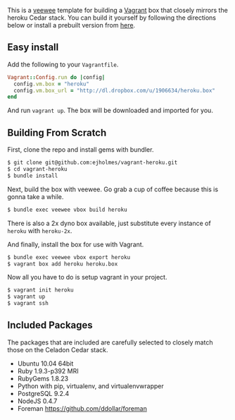 This is a [veewee](https://github.com/jedi4ever/veewee) template for building a
[Vagrant](http://vagrantup.com/) box that closely mirrors the heroku Cedar stack. You can build it
yourself by following the directions below or install a prebuilt version from [here](http://dl.dropbox.com/u/1906634/heroku.box).

## Easy install

Add the following to your `Vagrantfile`.

```ruby
Vagrant::Config.run do |config|
  config.vm.box = "heroku"
  config.vm.box_url = "http://dl.dropbox.com/u/1906634/heroku.box"
end
```

And run `vagrant up`. The box will be downloaded and imported for you.

## Building From Scratch

First, clone the repo and install gems with bundler.

```bash
$ git clone git@github.com:ejholmes/vagrant-heroku.git
$ cd vagrant-heroku
$ bundle install
```

Next, build the box with veewee. Go grab a cup of coffee because this is gonna
take a while.

```bash
$ bundle exec veewee vbox build heroku
```

There is also a 2x dyno box available, just substitute every instance of `heroku` with `heroku-2x`.

And finally, install the box for use with Vagrant.

```bash
$ bundle exec veewee vbox export heroku
$ vagrant box add heroku heroku.box
```

Now all you have to do is setup vagrant in your project.

```bash
$ vagrant init heroku
$ vagrant up
$ vagrant ssh
```

## Included Packages

The packages that are included are carefully selected to closely match those on
the Celadon Cedar stack.

* Ubuntu 10.04 64bit
* Ruby 1.9.3-p392 MRI
* RubyGems 1.8.23
* Python with pip, virtualenv, and virtualenvwrapper
* PostgreSQL 9.2.4
* NodeJS 0.4.7
* Foreman https://github.com/ddollar/foreman
